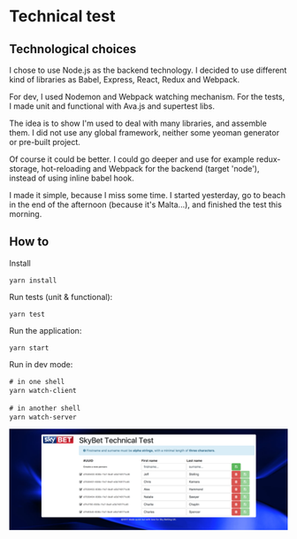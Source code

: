 
# Technical test

## Technological choices

I chose to use Node.js as the backend technology. I decided to use different
kind of libraries as Babel, Express, React, Redux and Webpack.

For dev, I used Nodemon and Webpack watching mechanism. For the tests, I made unit and functional with Ava.js and supertest libs.

The idea is to show I'm used to deal with many libraries, and assemble them.
I did not use any global framework, neither some yeoman generator or pre-built project.

Of course it could be better. I could go deeper and use for example redux-storage, hot-reloading and Webpack for the backend (target 'node'), instead of using inline babel hook.

I made it simple, because I miss some time. I started yesterday, go to beach in the end of the afternoon (because it's Malta...), and finished the test this morning.

## How to

Install

    yarn install

Run tests (unit & functional):

    yarn test

Run the application:

    yarn start

Run in dev mode:

    # in one shell
    yarn watch-client

    # in another shell
    yarn watch-server

![](https://raw.githubusercontent.com/bcolucci/tech-test/master/screenshot.png)
